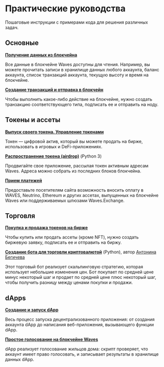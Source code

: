 # Практические руководства

Пошаговые инструкции с примерами кода для решения различных задач.

## Основные

[**Получение данных из блокчейна**](/ru/building-apps/how-to/basic/retrieve)

Все данные в блокчейне Waves доступны для чтения. Например, вы можете прочитать записи в хранилище данных любого аккаунта, баланс аккаунта, список транзакций аккаунта, текущую высоту и время на блокчейне.

[**Создание транзакций и отправка в блокчейн**](/ru/building-apps/how-to/basic/transaction)

Чтобы выполнить какое-либо действие на блокчейне, нужно создать транзакцию соответствующего типа, подписать ее и отправить на ноду.

## Токены и ассеты

[**Выпуск своего токена. Управление токенами**](/ru/building-apps/how-to/assets/issue)

Токен — цифровой актив, который вы можете продать на бирже, использовать в игровых и DeFi-приложениях.

[**Распространение токена (airdrop)**](/ru/building-apps/how-to/assets/airdrop) (Python 3)

Продвигайте свое приложение, рассылая токен активным адресам Waves. Адреса можно собрать из последних блоков блокчейна.

[**Прием платежей**](/ru/building-apps/how-to/assets/payment)

Предоставьте посетителям сайта возможность вносить оплату в WAVES, Neutrino, Ethereum и других ассетах, выпущенных на блокчейне Waves или поддерживаемых шлюзами Waves.Exchange.

## Торговля

[**Покупка и продажа токенов на бирже**](/ru/building-apps/how-to/basic/trading)

Чтобы купить или продать ассеты (кроме NFT), нужно создать биржевую заявку, подписать ее и отправить на биржу.

[**Создание бота для торговли криптовалютой**](/en/building-apps/waves-api-and-sdk/examples/trading-bot) (Python), автор [Антонина Бегичева](https://github.com/gingerabsurdity)

Этот торговый бот реализует скальпинговую стратегию, которая  использует небольшие изменения цен. Бот покупает по средней цене минус некоторый шаг и продает по средней цене плюс некоторый шаг, чтобы получить разницу между ценами покупки и продажи.

## dApps

[**Создание и запуск dApp**](/ru/building-apps/smart-contracts/writing-dapps)

Весь процесс запуска децентрализованного приложения: от создания аккаунта dApp до написания веб-приложения, вызывающего функции dApp.

[**Простое голосование на блокчейне Waves**](/ru/building-apps/smart-contracts/simple-voting-on-the-waves-blockchain)

dApp реализует голосование жильцов дома: скрипт проверяет, что аккаунт имеет право голосовать, и записывает результаты в хранилище данных dApp.
